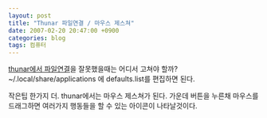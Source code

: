 ```yaml
---
layout: post
title: "Thunar 파일연결 / 마우스 제스쳐"
date: 2007-02-20 20:47:00 +0900
categories: blog
tags: 컴퓨터
---
```


[thunar에서 파일연결](/blog/2006/09/24/thunar-zip압축이미지-gwenview보기.html)을 잘못했을때는 어디서 고쳐야 할까? ~/.local/share/applications 에 defaults.list를 편집하면 된다.

작은팁 한가지 더. thunar에서는 마우스 제스쳐가 된다. 가운데 버튼을 누른채 마우스를 드래그하면 여러가지 행동들을 할 수 있는 아이콘이 나타날것이다.

